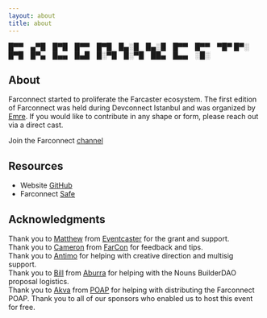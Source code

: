 ```yaml
---
layout: about
title: about
---
```

█▀▀ ▄▀█ █▀█ █▀▀ █▀█ █▄░█ █▄░█ █▀▀ █▀▀ ▀█▀
█▀░ █▀█ █▀▄ █▄▄ █▄█ █░▀█ █░▀█ ██▄ █▄▄ ░█░
## About
Farconnect started to proliferate the Farcaster ecosystem. The first edition of Farconnect was held during Devconnect Istanbul and was organized by [Emre](https://warpcast.com/ekinci.eth). If you would like to contribute in any shape or form, please reach out via a direct cast.

Join the Farconnect [channel](https://warpcast.com/~/channel/farconnect)

## Resources
- Website [GitHub](https://github.com/farconnect/farconnect.github.io)  
- Farconnect [Safe](https://etherscan.io/address/0x506bD2a7993fc6e6a5C68e0A4B6AdFfA4539d003)  

## Acknowledgments
Thank you to [Matthew](https://warpcast.com/matthew) from [Eventcaster](https://eventcaster.xyz/) for the grant and support.  
Thank you to [Cameron](https://warpcast.com/cameron) from [FarCon](https://farcon.xyz/) for feedback and tips.  
Thank you to [Antimo](https://warpcast.com/antimofm.eth) for helping with creative direction and multisig support.  
Thank you to [Bill](https://warpcast.com/billzh.eth) from [Aburra](https://warpcast.com/aburra) for helping with the Nouns BuilderDAO proposal logistics.  
Thank you to [Akva](https://warpcast.com/akva) from [POAP](https://poap.xyz/) for helping with distributing the Farconnect POAP.
Thank you to all of our sponsors who enabled us to host this event for free.  
